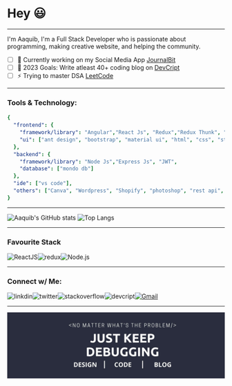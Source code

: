 # Hey :smiley:

---
I'm Aaquib, I'm a Full Stack Developer who is passionate about programming, making creative website, and helping the community.

- [ ] 🌱 Currently working on my Social Media App [JournalBit](https://journalbit.netlify.app)
- [ ] 🥅 2023 Goals: Write atleast 40+ coding blog on [DevCript](https://devcript.com)
- [ ] ⚡ Trying to master DSA [LeetCode](https://leetcode.com/killcodeX/)

---
### Tools & Technology:
```yaml
{
  "frontend": {
    "framework/library": "Angular","React Js", "Redux","Redux Thunk", "Next Js"
    "ui": ["ant design", "bootstrap", "material ui", "html", "css", "styled-components", "javascript"]
  },
  "backend": {
    "framework/library": "Node Js","Express Js", "JWT",
    "database": ["mondo db"]
  },
  "ide": ["vs code"],                     
  "others": ["Canva", "Wordpress", "Shopify", "photoshop", "rest api", "webpack", "heroku", "netlify"]
}
```
---

![Aaquib's GitHub stats](https://github-readme-stats.vercel.app/api?username=killcodeX&show_icons=true&theme=vue-dark)
![Top Langs](https://github-readme-stats.vercel.app/api/top-langs/?username=killcodeX&layout=compact)

---

### Favourite Stack
<img align="left" alt="ReactJS" src="https://img.shields.io/badge/React-20232A?style=for-the-badge&logo=react&logoColor=61DAFB" />
<img align="left" alt="redux" src="https://img.shields.io/badge/Redux-593D88?style=for-the-badge&logo=redux&logoColor=white" />
<img align="left" alt="Node.js" src="https://img.shields.io/badge/Node.js-43853D?style=for-the-badge&logo=node.js&logoColor=white" />
<br/>

---
### Connect w/ Me:

[<img align="left" alt="linkdin" src="https://img.shields.io/badge/LinkedIn-0077B5?style=for-the-badge&logo=linkedin&logoColor=white" />][linkedin]
[<img align="left" alt="twitter" src="https://img.shields.io/badge/Twitter-1DA1F2?style=for-the-badge&logo=twitter&logoColor=white" />][twitter]
[<img align="left" alt="stackoverflow" src="https://img.shields.io/badge/stackoverflow-1DA1F2?style=for-the-badge&logo=stackoverflow&logoColor=white" />][stackoverflow]
[<img align="left" alt="devcript" src="https://img.shields.io/badge/devcript-1DA1F2?style=for-the-badge&logo=devcript&logoColor=yellow" />][devcript]
[![Gmail](https://img.shields.io/badge/-gmail-%23D14836?style=for-the-badge&logo=Gmail&logoColor=white)](mailto:aaquib5076@gmail.com)

[twitter]: https://twitter.com/thedevnextdoor
[linkedin]: https://www.linkedin.com/in/aaquib-ahmed/
[stackoverflow]: https://stackoverflow.com/users/12927822/aaquib
[devcript]: https://www.devcript.com/author/aaquib/

---
![banner](https://github.com/killcodeX/killcodeX/blob/master/linkedln%20banner%20(3).jpg)

